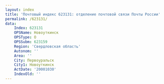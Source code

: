 ```yaml
---
layout: index
title: 'Почтовый индекс 623131: отделение почтовой связи Почты России'
permalink: /623131/
data:
    Index: 623131
    OPSName: Новоуткинск
    OPSType: О
    OPSSubm: 623159
    Region: 'Свердловская область'
    Autonom: ''
    Area: ''
    City: Первоуральск
    City1: Новоуткинск
    ActDate: '20001030'
    IndexOld: ''
---
```

